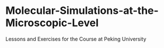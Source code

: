 # Molecular-Simulations-at-the-Microscopic-Level
Lessons and Exercises for the Course at Peking University

